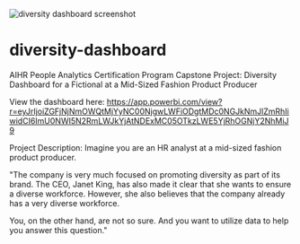 ![diversity dashboard screenshot](https://user-images.githubusercontent.com/23224784/114099624-1e3e2080-9891-11eb-9a78-3b9f6b80555e.jpg)
# diversity-dashboard
AIHR People Analytics Certification Program Capstone Project: Diversity Dashboard for a Fictional at a Mid-Sized Fashion Product Producer

View the dashboard here: https://app.powerbi.com/view?r=eyJrIjoiZGFjNjNmOWQtMjYyNC00NjgwLWFiODgtMDc0NGJkNmJlZmRhIiwidCI6ImU0NWI5N2RmLWJkYjAtNDExMC05OTkzLWE5YjRhOGNjY2NhMiJ9

Project Description: Imagine you are an HR analyst at a mid-sized fashion product producer. 

"The company is very much focused on promoting diversity as part of its brand. The CEO, Janet King, has also made it clear that she wants to ensure a diverse workforce. However, she also believes that the company already has a very diverse workforce. 

You, on the other hand, are not so sure. And you want to utilize data to help you answer this question."
